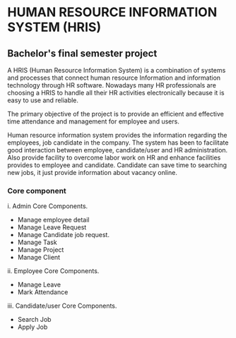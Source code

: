 # HUMAN RESOURCE INFORMATION SYSTEM (HRIS) 
## Bachelor's final semester project

A HRIS (Human Resource Information System) is a combination of systems
and processes that connect human resource Information and information technology
through HR software. Nowadays many HR professionals are choosing a HRIS to handle
all their HR activities electronically because it is easy to use and reliable.

The primary objective of the project is to provide an efficient and effective time
attendance and management for employee and users.

Human resource information system provides the information regarding the
employees, job candidate in the company. The system has been to facilitate good
interaction between employee, candidate/user and HR administration.
Also provide facility to overcome labor work on HR and enhance facilities
provides to employee and candidate.
Candidate can save time to searching new jobs, it just provide information about
vacancy online.

### Core component

i. Admin Core Components.
- Manage employee detail
- Manage Leave Request
- Manage Candidate job request.
- Manage Task
- Manage Project
- Manage Client

ii. Employee Core Components.
- Manage Leave
- Mark Attendance

iii. Candidate/user Core Components.
- Search Job
- Apply Job

